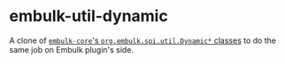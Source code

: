 embulk-util-dynamic
====================

A clone of [`embulk-core`'s `org.embulk.spi.util.Dynamic*` classes](https://github.com/embulk/embulk/blob/v0.10.30/embulk-core/src/main/java/org/embulk/spi/util/DynamicPageBuilder.java) to do the same job on Embulk plugin's side.
